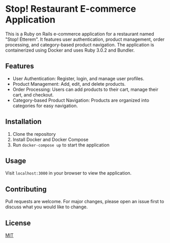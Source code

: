 # Stop! Restaurant E-commerce Application

This is a Ruby on Rails e-commerce application for a restaurant named "Stop! Étterem". It features user authentication, product management, order processing, and category-based product navigation. The application is containerized using Docker and uses Ruby 3.0.2 and Bundler.

## Features

- User Authentication: Register, login, and manage user profiles.
- Product Management: Add, edit, and delete products.
- Order Processing: Users can add products to their cart, manage their cart, and checkout.
- Category-based Product Navigation: Products are organized into categories for easy navigation.

## Installation

1. Clone the repository
2. Install Docker and Docker Compose
3. Run `docker-compose up` to start the application

## Usage

Visit `localhost:3000` in your browser to view the application.

## Contributing

Pull requests are welcome. For major changes, please open an issue first to discuss what you would like to change.

## License

[MIT](https://choosealicense.com/licenses/mit/)

